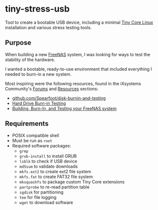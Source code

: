 # tiny-stress-usb

Tool to create a bootable USB device, including a minimal [Tiny Core Linux](http://tinycorelinux.net/) installation and various stress testing tools.

## Purpose

When building a new [FreeNAS](https://www.freenas.org/) system, I was looking for ways to test the stability of the hardware.

I wanted a bootable, ready-to-use environment that included everything I needed to burn-in a new system.

Most inspiring were the following resources, found in the iXsystems Community's [Forums](https://www.ixsystems.com/community/) and [Resources](https://www.ixsystems.com/community/resources/) sections:

* [github.com/Spearfoot/disk-burnin-and-testing](https://github.com/Spearfoot/disk-burnin-and-testing)
* [Hard Drive Burn-in Testing](https://www.ixsystems.com/community/resources/hard-drive-burn-in-testing.92/)
* [Building, Burn-In, and Testing your FreeNAS system](https://www.ixsystems.com/community/threads/building-burn-in-and-testing-your-freenas-system.17750/)

## Requirements

* POSIX compatible shell
* Must be run as `root`
* Required software packages:
  * `grep`
  * `grub-install` to install GRUB
  * `lsblk` to check if USB device
  * `md5sum` to validate downloads
  * `mkfs.ext2` to create ext2 file system
  * `mkfs.fat` to create FAT32 file system
  * `mksquashfs` to package custom Tiny Core extensions
  * `partprobe` to re-read partition table
  * `sgdisk` for partitioning
  * `tee` for file logging
  * `wget` to download software
